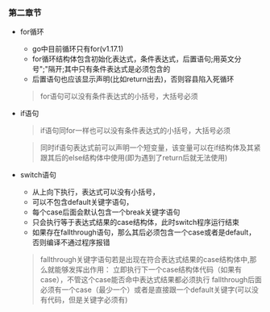 ### 第二章节
- for循环
   - go中目前循环只有for(v1.17.1)
   - for循环结构体包含初始化表达式，条件表达式，后置语句;用英文分号";"隔开;其中只有条件表达式是必须包含的
   - 后置语句也应该显示声明(比如return出去)，否则容县陷入死循环
  > for语句可以没有条件表达式的小括号，大括号必须
- if语句
  > if语句同for一样也可以没有条件表达式的小括号，大括号必须
  
  > 同时if语句表达式前可以声明一个短变量，该变量可以在if结构体及其紧跟其后的else结构体中使用(即为遇到了return后就无法使用)

- switch语句
   - 从上向下执行，表达式可以没有小括号，
   - 可以不包含default关键字语句，
   - 每个case后面会默认包含一个break关键字语句
   - 只会执行等于表达式结果的case结构体，此时switch程序运行结束
   - 如果存在fallthrough语句，那么其后必须包含一个case或者是default，否则编译不通过程序报错
    > fallthrough关键字语句若是出现在符合表达式结果的case结构体中,那么就能够发挥出作用：
    > 立即执行下一个case结构体代码（如果有case），不管这个case能否命中表达式结果都必须执行
    > fallthrough后面必须有一个case（最少一个）或者是直接跟一个default关键字(可以没有代码，但是关键字必须有) 